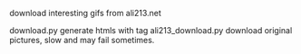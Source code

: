 download interesting gifs from ali213.net

download.py generate htmls with <a> tag
ali213_download.py download original pictures, slow and may fail sometimes.
